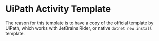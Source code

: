 # UiPath Activity Template

The reason for this template is to have a copy of the official template by UiPath,
which works with JetBrains Rider, or native ``dotnet new install`` template.

